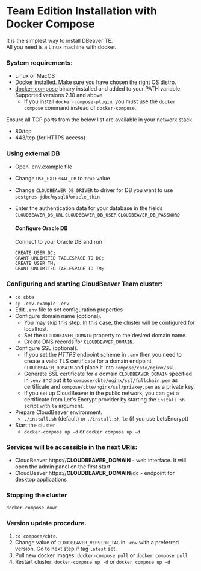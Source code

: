 # Team Edition Installation with Docker Compose

It is the simplest way to install DBeaver TE.  
All you need is a Linux machine with docker.

### System requirements:
- Linux or MacOS
- [Docker](https://docs.docker.com/engine/install/ubuntu/) installed. Make sure you have chosen the right OS distro.
- [docker-compose](https://docs.docker.com/compose/install/) binary installed and added to your PATH variable. Supported versions 2.10 and above
    - If you install `docker-compose-plugin`, you must use the `docker compose` command instead of `docker-compose`.

Ensure all TCP ports from the below list are available in your network stack.
 - 80/tcp
 - 443/tcp (for HTTPS access)


### Using external DB

- Open .env.example file
- Change `USE_EXTERNAL_DB` to `true` value
- Change `CLOUDBEAVER_DB_DRIVER` to driver for DB you want to use `postgres-jdbc`/`mysql8`/`oracle_thin`
- Enter the authentication data for your database in the fields `CLOUDBEAVER_DB_URL` `CLOUDBEAVER_DB_USER` `CLOUDBEAVER_DB_PASSWORD`

   #### Configure Oracle DB

   Connect to your Oracle DB and run

   `CREATE USER DC;`  
   `GRANT UNLIMITED TABLESPACE TO DC;`  
   `CREATE USER TM;`  
   `GRANT UNLIMITED TABLESPACE TO TM;`  


### Configuring and starting CloudBeaver Team cluster:

- `cd cbte`
- `cp .env.example .env`
- Edit `.env` file to set configuration properties
- Configure domain name (optional).
   - You may skip this step. In this case, the cluster will be configured for localhost.  
   - Set the `CLOUDBEAVER_DOMAIN` property to the desired domain name.  
   - Create DNS records for `CLOUDBEAVER_DOMAIN`.  
- Configure SSL (optional). 
   - If you set the *HTTPS* endpoint scheme in `.env` then you need to create a valid TLS certificate for a domain endpoint `CLOUDBEAVER_DOMAIN` and place it into `compose/cbte/nginx/ssl`.
   - Generate SSL certificate for a domain `CLOUDBEAVER_DOMAIN` specified in `.env` and put it to `compose/cbte/nginx/ssl/fullchain.pem` as certificate and `compose/cbte/nginx/ssl/privkey.pem` as a private key.  
   - If you set up CloudBeaver in the public network, you can get a certificate from Let's Encrypt provider by starting the `install.sh` script with `le` argument. 
- Prepare CloudBeaver environment.
   - `./install.sh` (default) or `./install.sh le` (if you use LetsEncrypt)
- Start the cluster
   - `docker-compose up -d` or `docker compose up -d` 

### Services will be accessible in the next URIs:

- CloudBeaver https://__CLOUDBEAVER_DOMAIN__ - web interface. It will open the admin panel on the first start
- CloudBeaver https://__CLOUDBEAVER_DOMAIN__/dc - endpoint for desktop applications

### Stopping the cluster
`docker-compose down`

### Version update procedure.

1. `cd compose/cbte`.
2. Change value of `CLOUDBEAVER_VERSION_TAG` in `.env` with a preferred version. Go to next step if tag `latest` set.
3. Pull new docker images: `docker-compose pull` or `docker compose pull`  
4. Restart cluster: `docker-compose up -d` or `docker compose up -d` 
